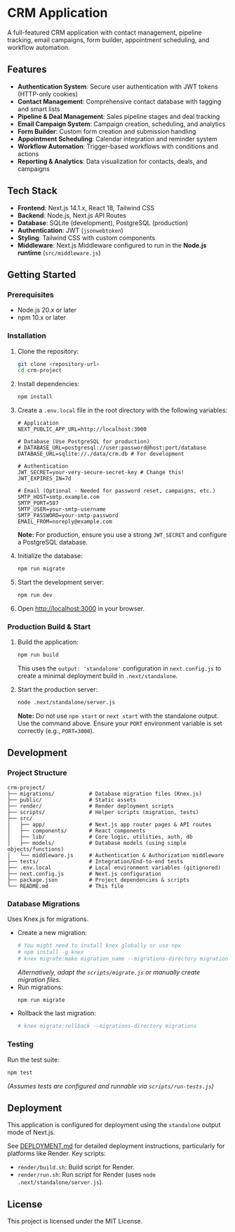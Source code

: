 # CRM Application

A full-featured CRM application with contact management, pipeline tracking, email campaigns, form builder, appointment scheduling, and workflow automation.

## Features

- **Authentication System**: Secure user authentication with JWT tokens (HTTP-only cookies)
- **Contact Management**: Comprehensive contact database with tagging and smart lists
- **Pipeline & Deal Management**: Sales pipeline stages and deal tracking
- **Email Campaign System**: Campaign creation, scheduling, and analytics
- **Form Builder**: Custom form creation and submission handling
- **Appointment Scheduling**: Calendar integration and reminder system
- **Workflow Automation**: Trigger-based workflows with conditions and actions
- **Reporting & Analytics**: Data visualization for contacts, deals, and campaigns

## Tech Stack

- **Frontend**: Next.js 14.1.x, React 18, Tailwind CSS
- **Backend**: Node.js, Next.js API Routes
- **Database**: SQLite (development), PostgreSQL (production)
- **Authentication**: JWT (`jsonwebtoken`)
- **Styling**: Tailwind CSS with custom components
- **Middleware**: Next.js Middleware configured to run in the **Node.js runtime** (`src/middleware.js`)

## Getting Started

### Prerequisites

- Node.js 20.x or later
- npm 10.x or later

### Installation

1.  Clone the repository:
    ```bash
    git clone <repository-url>
    cd crm-project
    ```

2.  Install dependencies:
    ```bash
    npm install
    ```

3.  Create a `.env.local` file in the root directory with the following variables:
    ```dotenv
    # Application
    NEXT_PUBLIC_APP_URL=http://localhost:3000

    # Database (Use PostgreSQL for production)
    # DATABASE_URL=postgresql://user:password@host:port/database
    DATABASE_URL=sqlite://./data/crm.db # For development

    # Authentication
    JWT_SECRET=your-very-secure-secret-key # Change this!
    JWT_EXPIRES_IN=7d

    # Email (Optional - Needed for password reset, campaigns, etc.)
    SMTP_HOST=smtp.example.com
    SMTP_PORT=587
    SMTP_USER=your-smtp-username
    SMTP_PASSWORD=your-smtp-password
    EMAIL_FROM=noreply@example.com
    ```
    **Note:** For production, ensure you use a strong `JWT_SECRET` and configure a PostgreSQL database.

4.  Initialize the database:
    ```bash
    npm run migrate
    ```

5.  Start the development server:
    ```bash
    npm run dev
    ```

6.  Open [http://localhost:3000](http://localhost:3000) in your browser.

### Production Build & Start

1.  Build the application:
    ```bash
    npm run build
    ```
    This uses the `output: 'standalone'` configuration in `next.config.js` to create a minimal deployment build in `.next/standalone`.

2.  Start the production server:
    ```bash
    node .next/standalone/server.js
    ```
    **Note:** Do not use `npm start` or `next start` with the standalone output. Use the command above. Ensure your `PORT` environment variable is set correctly (e.g., `PORT=3000`).

## Development

### Project Structure

```
crm-project/
├── migrations/           # Database migration files (Knex.js)
├── public/               # Static assets
├── render/               # Render deployment scripts
├── scripts/              # Helper scripts (migration, tests)
├── src/
│   ├── app/              # Next.js app router pages & API routes
│   ├── components/       # React components
│   ├── lib/              # Core logic, utilities, auth, db
│   ├── models/           # Database models (using simple objects/functions)
│   └── middleware.js     # Authentication & Authorization middleware
├── tests/                # Integration/End-to-end tests
├── .env.local            # Local environment variables (gitignored)
├── next.config.js        # Next.js configuration
├── package.json          # Project dependencies & scripts
└── README.md             # This file
```

### Database Migrations

Uses Knex.js for migrations.

- Create a new migration:
  ```bash
  # You might need to install knex globally or use npx
  # npm install -g knex
  # knex migrate:make migration_name --migrations-directory migrations
  ```
  *Alternatively, adapt the `scripts/migrate.js` or manually create migration files.*
- Run migrations:
  ```bash
  npm run migrate
  ```
- Rollback the last migration:
  ```bash
  # knex migrate:rollback --migrations-directory migrations
  ```

### Testing

Run the test suite:
```bash
npm test
```
*(Assumes tests are configured and runnable via `scripts/run-tests.js`)*

## Deployment

This application is configured for deployment using the `standalone` output mode of Next.js.

See [DEPLOYMENT.md](./DEPLOYMENT.md) for detailed deployment instructions, particularly for platforms like Render. Key scripts:
- `render/build.sh`: Build script for Render.
- `render/run.sh`: Run script for Render (uses `node .next/standalone/server.js`).

## License

This project is licensed under the MIT License.

